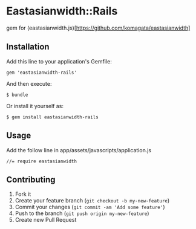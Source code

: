 # Eastasianwidth::Rails

gem for (eastasianwidth.js)[https://github.com/komagata/eastasianwidth]

## Installation

Add this line to your application's Gemfile:

    gem 'eastasianwidth-rails'

And then execute:

    $ bundle

Or install it yourself as:

    $ gem install eastasianwidth-rails

## Usage

Add the follow line in app/assets/javascripts/application.js

    //= require eastasianwidth

## Contributing

1. Fork it
2. Create your feature branch (`git checkout -b my-new-feature`)
3. Commit your changes (`git commit -am 'Add some feature'`)
4. Push to the branch (`git push origin my-new-feature`)
5. Create new Pull Request
